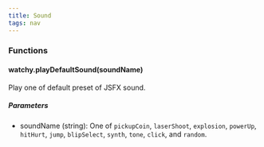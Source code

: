 ```yaml
---
title: Sound
tags: nav
---
```

### Functions
#### watchy.playDefaultSound(soundName)
Play one of default preset of JSFX sound.

##### Parameters
- soundName (string): One of `pickupCoin`, `laserShoot`, `explosion`, `powerUp`, `hitHurt`, `jump`, `blipSelect`, `synth`, `tone`, `click`, and `random`.